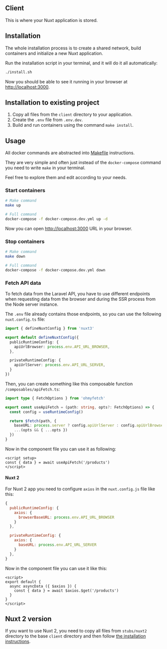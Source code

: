 ## Client

This is where your Nuxt application is stored.

## Installation

The whole installation process is to create a shared network, build containers and initialize a new Nuxt application.

Run the installation script in your terminal, and it will do it all automatically:

```bash
./install.sh
```

Now you should be able to see it running in your browser at [http://localhost:3000](http://localhost:3000).

## Installation to existing project

1. Copy all files from the `client` directory to your application.
2. Create the `.env` file from `.env.dev`.
3. Build and run containers using the command `make install`.

## Usage

All docker commands are abstracted into [Makefile](./Makefile) instructions.

They are very simple and often just instead of the `docker-compose` command you need to write `make` in your terminal.

Feel free to explore them and edit according to your needs.

### Start containers

```bash
# Make command
make up

# Full command
docker-compose -f docker-compose.dev.yml up -d
```

Now you can open [http://localhost:3000](http://localhost:3000) URL in your browser.

### Stop containers

```bash
# Make command
make down

# Full command
docker-compose -f docker-compose.dev.yml down
```

### Fetch API data

To fetch data from the Laravel API, you have to use different endpoints when requesting data from the browser and during the SSR process from the Node server instance.

The `.env` file already contains those endpoints, so you can use the following `nuxt.config.ts` file:

```ts
import { defineNuxtConfig } from 'nuxt3'

export default defineNuxtConfig({
  publicRuntimeConfig: {
    apiUrlBrowser: process.env.API_URL_BROWSER,
  },

  privateRuntimeConfig: {
    apiUrlServer: process.env.API_URL_SERVER,
  }
})
```

Then, you can create something like this composable function `/composables/apiFetch.ts`:

```ts
import type { FetchOptions } from 'ohmyfetch'

export const useApiFetch = (path: string, opts?: FetchOptions) => {
  const config = useRuntimeConfig()

  return $fetch(path, {
    baseURL: process.server ? config.apiUrlServer : config.apiUrlBrowser,
    ...(opts && { ...opts })
  })
}
```

Now in the component file you can use it as following:

```vue
<script setup>
const { data } = await useApiFetch('/products')
</script>
```

#### Nuxt 2

For Nuxt 2 app you need to configure `axios` in the `nuxt.config.js` file like this:

```js
{
  publicRuntimeConfig: {
    axios: {
      browserBaseURL: process.env.API_URL_BROWSER
    }
  },

  privateRuntimeConfig: {
    axios: {
      baseURL: process.env.API_URL_SERVER
    }
  },
}
```

Now in the component file you can use it like this:

```vue
<script>
export default {
  async asyncData ({ $axios }) {
    const { data } = await $axios.$get('/products')
  }
}
</script>
```

## Nuxt 2 version

If you want to use Nuxt 2, you need to copy all files from `stubs/nuxt2` directory to the base `client` directory and then follow [the installation instructions](#installation).
